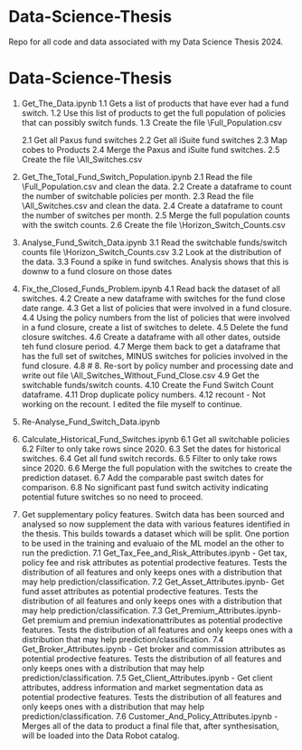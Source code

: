 # Data-Science-Thesis
Repo for all code and data associated with my Data Science Thesis 2024.
# Data-Science-Thesis
 1. Get_The_Data.ipynb
    1.1 Gets a list of products that have ever had a fund switch.
    1.2 Use this list of products to get the full population of policies that can possibly switch funds.
    1.3 Create the file \Full_Population.csv

    2.1 Get all Paxus fund switches
    2.2 Get all iSuite fund switches
    2.3 Map cobes to Products
    2.4 Merge the Paxus and iSuite fund switches.
    2.5 Create the file \All_Switches.csv

 2. Get_The_Total_Fund_Switch_Population.ipynb
    2.1 Read the file \Full_Population.csv and clean the data.
    2.2 Create a dataframe to count the number of switchable policies per month.
    2.3 Read the file \All_Switches.csv and clean the data.
    2.4 Create a dataframe to count the number of switches per month.
    2.5 Merge the full population counts with the switch counts.
    2.6 Create the file \Horizon_Switch_Counts.csv
    
 3. Analyse_Fund_Switch_Data.ipynb
    3.1 Read the switchable funds/switch counts file \Horizon_Switch_Counts.csv
    3.2 Look at the distribution of the data.
    3.3 Found a spike in fund switches.  Analysis shows that this is downw to a fund closure on those dates
        
 4. Fix_the_Closed_Funds_Problem.ipynb
    4.1 Read back the dataset of all switches.
    4.2 Create a new dataframe with switches for the fund close date range.
    4.3 Get a list of policies that were involved in a fund closure.
    4.4 Using the policy numbers from the list of policies that were involved in a fund closure, create a list of switches to delete.
    4.5 Delete the fund closure switches.
    4.6 Create a dataframe with all other dates, outside teh fund closure period.
    4.7 Merge them back to get a dataframe that has the full set of switches, MINUS switches for policies involved in the fund closure.
    4.8 # 8. Re-sort by policy number and processing date and write out file \All_Switches_Without_Fund_Close.csv
    4.9 Get the switchable funds/switch counts.
    4.10 Create the Fund Switch Count dataframe.
    4.11 Drop duplicate policy numbers.
    4.12 recount - Not working on the recount.  I edited the file myself to continue.

 5. Re-Analyse_Fund_Switch_Data.ipynb
 
 6. Calculate_Historical_Fund_Switches.ipynb
    6.1 Get all switchable policies
    6.2 Filter to only take rows since 2020.
    6.3 Set the dates for historical switches.
    6.4 Get all fund switch records.
    6.5 Filter to only take rows since 2020.
    6.6 Merge the full population with the switches to create the prediction dataset.
    6.7 Add the comparable past switch dates for comparison.
    6.8 No significant past fund switch activity indicating potential future switches so no need to proceed.

7. Get supplementary policy features. Switch data has been sourced and analysed so now supplement the data with various features identified in the thesis.
   This builds towards a dataset which will be split.  One portion to be used in the training and evaluaio of the ML model an the other to run the prediction.
   7.1 Get_Tax_Fee_and_Risk_Attributes.ipynb - Get tax, policy fee and risk attributes as potential prodective features.  Tests the distribution of all features and only keeps ones with a
       distribution that may help prediction/classification.
   7.2 Get_Asset_Attributes.ipynb- Get fund asset attributes as potential prodective features.  Tests the distribution of all features and only keeps ones with a distribution that may help 
       prediction/classification.
   7.3 Get_Premium_Attributes.ipynb- Get premium and premiun indexationattributes as potential prodective features.  Tests the distribution of all features and only keeps ones with a
       distribution that may help prediction/classification.
   7.4 Get_Broker_Attributes.ipynb - Get broker and commission attributes as potential prodective features.  Tests the distribution of all features and only keeps ones with a distribution 
       that may help prediction/classification.
   7.5 Get_Client_Attributes.ipynb - Get client attributes, address information and market segmentation data as potential prodective features.  Tests the distribution of all features and 
       only keeps ones with a distribution that may help prediction/classification.
   7.6 Customer_And_Policy_Attributes.ipynb - Merges all of the data to product a final file that, after synthesisation, will be loaded into the Data Robot catalog.
